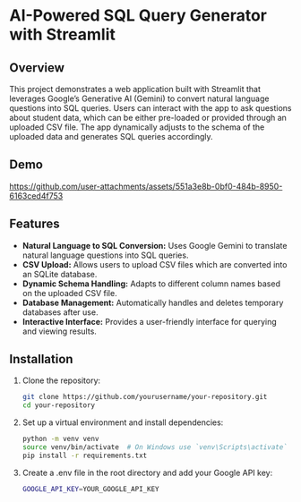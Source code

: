 # AI-Powered SQL Query Generator with Streamlit

## Overview

This project demonstrates a web application built with Streamlit that leverages Google’s Generative AI (Gemini) to convert natural language questions into SQL queries. Users can interact with the app to ask questions about student data, which can be either pre-loaded or provided through an uploaded CSV file. The app dynamically adjusts to the schema of the uploaded data and generates SQL queries accordingly.

## Demo


https://github.com/user-attachments/assets/551a3e8b-0bf0-484b-8950-6163ced4f753



## Features

- **Natural Language to SQL Conversion:** Uses Google Gemini to translate natural language questions into SQL queries.
- **CSV Upload:** Allows users to upload CSV files which are converted into an SQLite database.
- **Dynamic Schema Handling:** Adapts to different column names based on the uploaded CSV file.
- **Database Management:** Automatically handles and deletes temporary databases after use.
- **Interactive Interface:** Provides a user-friendly interface for querying and viewing results.

## Installation

1. Clone the repository:

   ```sh
   git clone https://github.com/yourusername/your-repository.git
   cd your-repository

2. Set up a virtual environment and install dependencies:

   ```sh
   python -m venv venv
   source venv/bin/activate  # On Windows use `venv\Scripts\activate`
   pip install -r requirements.txt
   
3. Create a .env file in the root directory and add your Google API key:

   ```sh
   GOOGLE_API_KEY=YOUR_GOOGLE_API_KEY

